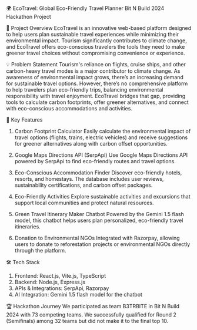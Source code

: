 🌍 EcoTravel: Global Eco-Friendly Travel Planner
Bit N Build 2024 Hackathon Project

🚀 Project Overview
EcoTravel is an innovative web-based platform designed to help users plan sustainable travel experiences while minimizing their environmental impact. Tourism significantly contributes to climate change, and EcoTravel offers eco-conscious travelers the tools they need to make greener travel choices without compromising convenience or experience.

💡 Problem Statement
Tourism's reliance on flights, cruise ships, and other carbon-heavy travel modes is a major contributor to climate change. As awareness of environmental impact grows, there’s an increasing demand for sustainable travel options. However, there’s no comprehensive platform to help travelers plan eco-friendly trips, balancing environmental responsibility with travel enjoyment. EcoTravel bridges that gap, providing tools to calculate carbon footprints, offer greener alternatives, and connect with eco-conscious accommodations and activities.

🌟 Key Features
1. Carbon Footprint Calculator
Easily calculate the environmental impact of travel options (flights, trains, electric vehicles) and receive suggestions for greener alternatives along with carbon offset opportunities.

2. Google Maps Directions API (SerpApi)
Use Google Maps Directions API powered by SerpApi to find eco-friendly routes and travel options.

3. Eco-Conscious Accommodation Finder
Discover eco-friendly hotels, resorts, and homestays. The database includes user reviews, sustainability certifications, and carbon offset packages.

4. Eco-Friendly Activities
Explore sustainable activities and excursions that support local communities and protect natural resources.

5. Green Travel Itinerary Maker Chatbot
Powered by the Gemini 1.5 flash model, this chatbot helps users plan personalized, eco-friendly travel itineraries.

6. Donation to Environmental NGOs
Integrated with Razorpay, allowing users to donate to reforestation projects or environmental NGOs directly through the platform.

🛠 Tech Stack
1. Frontend: React.js, Vite.js, TypeScript
2. Backend: Node.js, Express.js
3. APIs & Integrations: SerpApi, Razorpay
4. AI Integration: Gemini 1.5 flash model for the chatbot 

🏆 Hackathon Journey
We participated as team B3TRBITE in Bit N Build 2024 with 73 competing teams. We successfully qualified for Round 2 (Semifinals) among 32 teams but did not make it to the final top 10.

